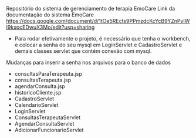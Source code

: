 Repositório do sistema de gerenciamento de terapia EmoCare
 Link da documentação do sistema EmoCare 
 https://docs.google.com/document/d/1tOe5REcts9PPmzdcKcYcB9YZnPvIWI9kxpcEDwuX3Mo/edit?usp=sharing
 - Para rodar efetivamente o projeto, é necessário que tenha o workbench, e colocar a senha do seu mysql em LoginServlet e CadastroServlet e demais classes servlet que contém conexão com mysql.

Mudanças para inserir a senha nos arquivos para o banco de dados
- consultasParaTerapeuta.jsp
- consultasTerapeuta.jsp
- agendarConsulta.jsp
- historicoCliente.jsp
- CadastroServlet
- CalendarioServlet
- LoginServlet
- ConsultasTerapeutaServlet
- AgendarConsultaServlet
- AdicionarFuncionarioServlet

